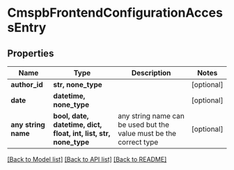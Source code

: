 # CmspbFrontendConfigurationAccessEntry


## Properties
Name | Type | Description | Notes
------------ | ------------- | ------------- | -------------
**author_id** | **str, none_type** |  | [optional] 
**date** | **datetime, none_type** |  | [optional] 
**any string name** | **bool, date, datetime, dict, float, int, list, str, none_type** | any string name can be used but the value must be the correct type | [optional]

[[Back to Model list]](../README.md#documentation-for-models) [[Back to API list]](../README.md#documentation-for-api-endpoints) [[Back to README]](../README.md)


